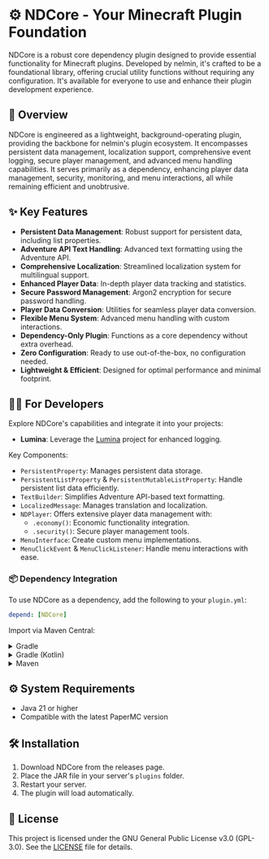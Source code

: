 # ⚙️ NDCore - Your Minecraft Plugin Foundation

NDCore is a robust core dependency plugin designed to provide essential functionality for Minecraft plugins. Developed
by nelmin, it's crafted to be a foundational library, offering crucial utility functions without requiring any
configuration. It's available for everyone to use and enhance their plugin development experience.

## 🚀 Overview

NDCore is engineered as a lightweight, background-operating plugin, providing the backbone for nelmin's plugin
ecosystem. It encompasses persistent data management, localization support, comprehensive event logging, secure player
management, and advanced menu handling capabilities. It serves primarily as a dependency, enhancing player data
management, security, monitoring, and menu interactions, all while remaining efficient and unobtrusive.

## ✨ Key Features

- **Persistent Data Management**: Robust support for persistent data, including list properties.
- **Adventure API Text Handling**: Advanced text formatting using the Adventure API.
- **Comprehensive Localization**: Streamlined localization system for multilingual support.
- **Enhanced Player Data**: In-depth player data tracking and statistics.
- **Secure Password Management**: Argon2 encryption for secure password handling.
- **Player Data Conversion**: Utilities for seamless player data conversion.
- **Flexible Menu System**: Advanced menu handling with custom interactions.
- **Dependency-Only Plugin**: Functions as a core dependency without extra overhead.
- **Zero Configuration**: Ready to use out-of-the-box, no configuration needed.
- **Lightweight & Efficient**: Designed for optimal performance and minimal footprint.

## 👨‍💻 For Developers

Explore NDCore's capabilities and integrate it into your projects:

- **Lumina**: Leverage the [Lumina](https://github.com/NelminDev/Lumina) project for enhanced logging.

Key Components:

- `PersistentProperty`: Manages persistent data storage.
- `PersistentListProperty` & `PersistentMutableListProperty`: Handle persistent list data efficiently.
- `TextBuilder`: Simplifies Adventure API-based text formatting.
- `LocalizedMessage`: Manages translation and localization.
- `NDPlayer`: Offers extensive player data management with:
  - `.economy()`: Economic functionality integration.
  - `.security()`: Secure player management tools.
- `MenuInterface`: Create custom menu implementations.
- `MenuClickEvent` & `MenuClickListener`: Handle menu interactions with ease.

### 📦 Dependency Integration

To use NDCore as a dependency, add the following to your `plugin.yml`:

```yaml
depend: [NDCore]
```

Import via Maven Central:

<details>
<summary>Gradle</summary>

```gradle
implementation 'dev.nelmin.minecraft:core:VERSION'
```

</details>

<details>
<summary>Gradle (Kotlin)</summary>

```kts
implementation("dev.nelmin.minecraft:core:VERSION")
```

</details>

<details>
<summary>Maven</summary>

```xml
<dependency>
  <groupId>dev.nelmin.minecraft</groupId>
    <artifactId>core</artifactId>
  <version>VERSION</version>
</dependency>
```

</details>

## ⚙️ System Requirements

- Java 21 or higher
- Compatible with the latest PaperMC version

## 🛠️ Installation

1. Download NDCore from the releases page.
2. Place the JAR file in your server's `plugins` folder.
3. Restart your server.
4. The plugin will load automatically.

## 📜 License

This project is licensed under the GNU General Public License v3.0 (GPL-3.0). See the [LICENSE](LICENSE) file for details.